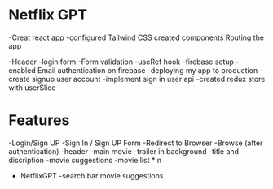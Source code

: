 # Netflix GPT


-Creat react app
-configured Tailwind CSS
created components 
Routing the app

-Header 
-login form
-Form validation
-useRef hook
-firebase setup 
-enabled Email authentication on firebase
-deploying my app to production
-create signup user account
-implement sign in user api
-created redux store with userSlice




# Features
-Login/Sign UP
    -Sign In / Sign UP Form 
    -Redirect to Browser 
-Browse (after authentication)
    -header
    -main movie
        -trailer in background
        -title and discription
        -movie suggestions
            -movie list * n
- NetflixGPT
    -search bar
    movie suggestions